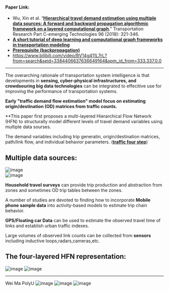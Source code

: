 #### Paper Link:
 - Wu, Xin et al. “[**Hierarchical travel demand estimation using multiple data sources: A forward and backward propagation algorithmic framework on a layered computational graph**](https://www.sciencedirect.com/science/article/pii/S0968090X18306685#f0015).” Transportation Research Part C-emerging Technologies 96 (2018): 321-346. 
 - [**A short tutorial of deep learning and computational graph frameworks in transportation modeling**](https://www.researchgate.net/publication/325126768)
 - [**Prerequisite (backpropagation)**](https://github.com/GangSuUGA/The-Optimization-of-Sensor-Location/blob/main/MulSou01Background.md)
 - https://www.bilibili.com/video/BV14g411L7rL?from=search&seid=3384406637636649164&spm_id_from=333.337.0.0
___________________________________________________________________________________________________________________________________________________________________________________

The overarching rationale of transportation system intelligence is that developments in **sensing, cyber-physical infrastructures, and crowdsouring big data technologies** can be integrated to effecitive use for improving the performance of transportation systems.    

**Early "traffic demand flow estimation" model focus on estimating origin/destination (OD) matrices from traffic counts.**     

**This paper first proposes a multi-layered Hierarchical Flow Network (HFN) to structurally model different levels of travel demand variables using multiple data sourses. 

The demand variables including trip generatin, origin/destination matrices, path/link flow, and individual behavior parameters. ([**traffic four step**](https://github.com/GangSuUGA/The-Optimization-of-Sensor-Location/blob/main/Background_Traffic_ODmatrix.md))       

## Multiple data sources:    

![image](https://user-images.githubusercontent.com/88390140/132562210-73e559a4-43f5-46d2-bdfb-be3381160085.png)   
![image](https://user-images.githubusercontent.com/88390140/132582273-67b11474-35d7-4fd1-b822-f19518333896.png)


**Household travel surveys** can provide trip production and abstraction from zones and sometimes OD trip tables between the zones.     

A number of studies are devoted to finding how to incorporate **Mobile phone sample data** into activity-based models to estimate trip chain behavior.    

**GPS/Floating car Data** can be used to estimate the observed travel time of links and establish urban traffic indexes.     

Large volumes of observed link counts can be collected from **sensors** including inductive loops,radars,cameras,etc.    

## The four-layered HFN representation: 
![image](https://user-images.githubusercontent.com/88390140/132875818-b44462d1-91b9-4043-aa86-ce5fbf8e26e1.png)
![image](https://user-images.githubusercontent.com/88390140/132875883-f0c777a1-ddba-47d2-bfc9-cb4863f44695.png)



_________________________________________________________________________________________________________________
Wei Ma PolyU
![image](https://user-images.githubusercontent.com/88390140/132875524-fb871485-8b3f-46e1-bac2-9464dd587b6c.png)
![image](https://user-images.githubusercontent.com/88390140/132875253-effd55a3-f80d-477f-bf9e-e34df9d5ded3.png)
![image](https://user-images.githubusercontent.com/88390140/132875374-4e21d73e-db68-4b73-82c3-1f4b384f4d2f.png)


